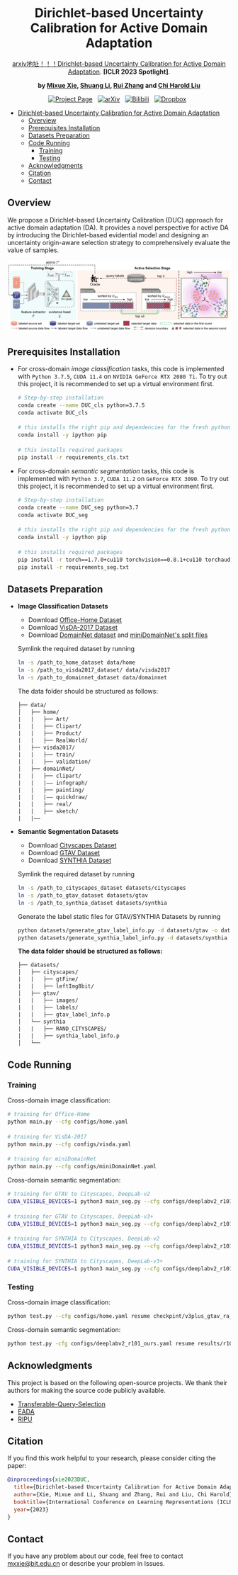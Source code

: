 <div align="center">  
  
# Dirichlet-based Uncertainty Calibration for Active Domain Adaptation

[arxiv地址！！！Dirichlet-based Uncertainty Calibration for Active Domain Adaptation](https://arxiv.org/abs/). **[ICLR 2023 Spotlight]**.

**by [Mixue Xie](https://scholar.google.com/citations?user=2NHj3GsAAAAJ&hl=zh-CN&oi=ao), [Shuang Li](https://shuangli.xyz), [Rui Zhang](https://scholar.google.com/citations?user=8QbRVCsAAAAJ&hl=en) and [Chi Harold Liu](https://scholar.google.com/citations?user=3IgFTEkAAAAJ&hl=en)**

[![Project Page](https://img.shields.io/badge/Project%20Page-%23D80082?logo=&style=flat-square)](https://kiwixr.github.io/projects/vblc)&nbsp;&nbsp;
[![arXiv](https://img.shields.io/badge/Paper-arXiv-%23B31B1B?style=flat-square)](https://arxiv.org/abs/2211.12256)&nbsp;&nbsp;
[![Bilibili](https://img.shields.io/badge/Video-Bilibili-%2300A1D6?logo=bilibili&style=flat-square)](https://www.bilibili.com/video/av692744964)&nbsp;&nbsp;
[![Dropbox](https://img.shields.io/badge/Poster-Dropbox-%230061FF?logo=dropbox&style=flat-square)](https://www.dropbox.com/s/pvb2701k2gr9cfb/aaai23poster.pdf?dl=0)&nbsp;&nbsp;

</div>
<!-- TOC -->

- [Dirichlet-based Uncertainty Calibration for Active Domain Adaptation](#dirichlet-based-uncertainty-calibration-for-active-domain-adaptation)
    - [Overview](#overview)
    - [Prerequisites Installation](#prerequisites-installation)
    - [Datasets Preparation](#datasets-preparation)
    - [Code Running](#code-running)
        - [Training](#training)
        - [Testing](#testing)
    - [Acknowledgments](#acknowledgments)
    - [Citation](#citation)
    - [Contact](#contact)

<!-- /TOC -->

## Overview

We propose a Dirichlet-based Uncertainty Calibration (DUC) approach for active domain adaptation (DA). It provides a novel perspective for active DA by introducing the Dirichlet-based evidential model and designing an uncertainty origin-aware selection strategy to comprehensively evaluate the value of samples.

![image](Figures/Fig_method.jpg)

## Prerequisites Installation

* For cross-domain *image classification* tasks, this code is implemented with `Python 3.7.5`, `CUDA 11.4` on `NVIDIA GeForce RTX 2080 Ti`. To try out this project, it is recommended to set up a virtual environment first.

    ```bash
    # Step-by-step installation
    conda create --name DUC_cls python=3.7.5
    conda activate DUC_cls

    # this installs the right pip and dependencies for the fresh python
    conda install -y ipython pip

    # this installs required packages
    pip install -r requirements_cls.txt
    ```

* For cross-domain *semantic segmentation* tasks, this code is implemented with `Python 3.7`, `CUDA 11.2` on `GeForce RTX 3090`. To try out this project, it is recommended to set up a virtual environment first.

    ```bash
    # Step-by-step installation
    conda create --name DUC_seg python=3.7
    conda activate DUC_seg

    # this installs the right pip and dependencies for the fresh python
    conda install -y ipython pip

    # this installs required packages
    pip install -r torch==1.7.0+cu110 torchvision==0.8.1+cu110 torchaudio===0.7.0 -f https://download.pytorch.org/whl/torch_stable.html
    pip install -r requirements_seg.txt
    ```


## Datasets Preparation

* **Image Classification Datasets**

    - Download [Office-Home Dataset](http://hemanthdv.org/OfficeHome-Dataset/)
    - Download [VisDA-2017 Dataset](https://github.com/VisionLearningGroup/taskcv-2017-public/tree/master/classification)
    - Download [DomainNet dataset](http://ai.bu.edu/M3SDA/#dataset) and [miniDomainNet's split files](https://github.com/KaiyangZhou/Dassl.pytorch/blob/master/DATASETS.md#miniDomainNet)

    Symlink the required dataset by running

    ```bash
    ln -s /path_to_home_dataset data/home
    ln -s /path_to_visda2017_dataset/ data/visda2017
    ln -s /path_to_domainnet_dataset data/domainnet
    ```

    The data folder should be structured as follows:
    ```
    ├── data/
    │   ├── home/     
    |   |   ├── Art/
    |   |   ├── Clipart/
    |   |   ├── Product/
    |   |   ├── RealWorld/
    │   ├── visda2017/
    |   |   ├── train/
    |   |   ├── validation/
    │   ├── domainNet/	
    |   |   ├── clipart/
    |   |   |—— infograph/
    |   |   ├── painting/
    |   |   |—— quickdraw/
    |   |   ├── real/	
    |   |   ├── sketch/	
    |   |——
    ```

* **Semantic Segmentation Datasets**

    - Download [Cityscapes Dataset](https://www.cityscapes-dataset.com/)
    - Download [GTAV Dataset](https://download.visinf.tu-darmstadt.de/data/from_games/)
    - Download [SYNTHIA Dataset](https://synthia-dataset.net/)

    Symlink the required dataset by running

    ```bash
    ln -s /path_to_cityscapes_dataset datasets/cityscapes
    ln -s /path_to_gtav_dataset datasets/gtav
    ln -s /path_to_synthia_dataset datasets/synthia
    ```

    Generate the label static files for GTAV/SYNTHIA Datasets by running

    ```bash
    python datasets/generate_gtav_label_info.py -d datasets/gtav -o datasets/gtav/
    python datasets/generate_synthia_label_info.py -d datasets/synthia -o datasets/synthia/
    ```

    **The data folder should be structured as follows:**

    ```
    ├── datasets/
    │   ├── cityscapes/     
    |   |   ├── gtFine/
    |   |   ├── leftImg8bit/
    │   ├── gtav/
    |   |   ├── images/
    |   |   ├── labels/
    |   |   ├── gtav_label_info.p
    │   └──	synthia
    |   |   ├── RAND_CITYSCAPES/
    |   |   ├── synthia_label_info.p
    │   └──	
    ```

## Code Running

### Training

Cross-domain image classification:
```bash
# training for Office-Home
python main.py --cfg configs/home.yaml

# training for VisDA-2017
python main.py --cfg configs/visda.yaml

# training for miniDomainNet
python main.py --cfg configs/miniDomainNet.yaml
```

Cross-domain semantic segmentation:
```bash
# training for GTAV to Cityscapes, DeepLab-v2
CUDA_VISIBLE_DEVICES=1 python3 main_seg.py --cfg configs/deeplabv2_r101_pixel_syn.yaml

# training for GTAV to Cityscapes, DeepLab-v3+
CUDA_VISIBLE_DEVICES=1 python3 main_seg.py --cfg configs/deeplabv2_r101_pixel_syn.yaml

# training for SYNTHIA to Cityscapes, DeepLab-v2
CUDA_VISIBLE_DEVICES=1 python3 main_seg.py --cfg configs/deeplabv2_r101_pixel_syn.yaml

# training for SYNTHIA to Cityscapes, DeepLab-v3+
CUDA_VISIBLE_DEVICES=1 python3 main_seg.py --cfg configs/deeplabv2_r101_pixel_syn.yaml
```

### Testing

Cross-domain image classification:
```bash
python test.py --cfg configs/home.yaml resume checkpint/v3plus_gtav_ra_5.0_precent/model_last.pth OUTPUT_DIR checkpint/v3plus_gtav_ra_5.0_precent
```

Cross-domain semantic segmentation:
```bash
python test.py -cfg configs/deeplabv2_r101_ours.yaml resume results/r101_g2c_ours
```

## Acknowledgments

This project is based on the following open-source projects. We thank their authors for making the source code publicly available.

- [Transferable-Query-Selection](https://github.com/thuml/Transferable-Query-Selection)
- [EADA](https://github.com/BIT-DA/EADA)
- [RIPU](https://github.com/BIT-DA/RIPU)


## Citation

If you find this work helpful to your research, please consider citing the paper:

```bibtex
@inproceedings{xie2023DUC,
  title={Dirichlet-based Uncertainty Calibration for Active Domain Adaptation},
  author={Xie, Mixue and Li, Shuang and Zhang, Rui and Liu, Chi Harold},
  booktitle={International Conference on Learning Representations (ICLR)},
  year={2023}
}
```

## Contact
If you have any problem about our code, feel free to contact mxxie@bit.edu.cn or describe your problem in Issues.


